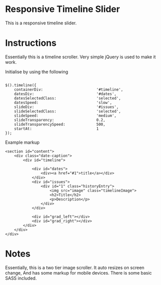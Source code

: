 Responsive Timeline Slider
==========================

This is a responsive timeline slider. 

Instructions 
==========================

Essentially this is a timeline scroller. Very simple jQuery is used to make it work.

Initialise by using the following

~~~

$().timeline({
	containerDiv:                        '#timeline',		
	datesDiv:                            '#dates',			
	datesSelectedClass:                  'selected',			
	datesSpeed:                          'slow',				
	slideDiv:                            '#issues',			
	slideSelectedClass:                  'selected',			
	slideSpeed:                          'medium',			
	slideTransparency:                   0.2,				
	slideTransparencySpeed:              500,				
	startAt:                             1
});

~~~

Example markup 

~~~
<section id="content">						
	<div class="date-caption">
		<div id="timeline">
		
			<div id="dates">
				<div><a href="#1">title</a></div>
			</div>
			<div id="issues">
				<div id="1" class="historyEntry">
					<img src="image" class="timelineImage">
					<h2>Title</h2>
					<p>Description</p>
				</div>
			</div>
			
			<div id="grad_left"></div>
			<div id="grad_right"></div>
		</div>
	</div>
</div>						
~~~

Notes
=====

Essentially, this is a two tier image scroller. It auto resizes on screen change, And has some markup for mobile devices. There is some basic SASS included.
